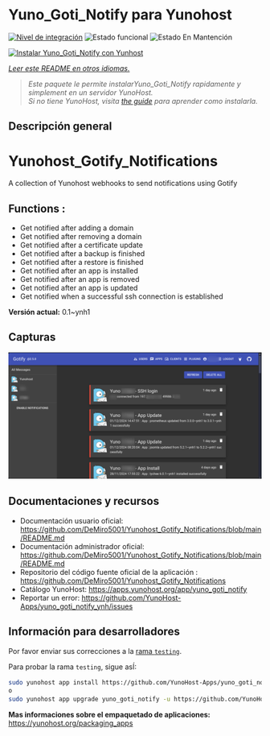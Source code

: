 <!--
Este archivo README esta generado automaticamente<https://github.com/YunoHost/apps/tree/master/tools/readme_generator>
No se debe editar a mano.
-->

# Yuno_Goti_Notify para Yunohost

[![Nivel de integración](https://apps.yunohost.org/badge/integration/yuno_goti_notify)](https://ci-apps.yunohost.org/ci/apps/yuno_goti_notify/)
![Estado funcional](https://apps.yunohost.org/badge/state/yuno_goti_notify)
![Estado En Mantención](https://apps.yunohost.org/badge/maintained/yuno_goti_notify)

[![Instalar Yuno_Goti_Notify con Yunhost](https://install-app.yunohost.org/install-with-yunohost.svg)](https://install-app.yunohost.org/?app=yuno_goti_notify)

*[Leer este README en otros idiomas.](./ALL_README.md)*

> *Este paquete le permite instalarYuno_Goti_Notify rapidamente y simplement en un servidor YunoHost.*  
> *Si no tiene YunoHost, visita [the guide](https://yunohost.org/install) para aprender como instalarla.*

## Descripción general

# Yunohost_Gotify_Notifications
A collection of Yunohost webhooks to send notifications using Gotify

## Functions :
  * Get notified after adding a domain
  * Get notified after removing a domain
  * Get notified after a certificate update
  * Get notified after a backup is finished
  * Get notified after a restore is finished
  * Get notified after an app is installed
  * Get notified after an app is removed
  * Get notified after an app is updated
  * Get notified when a successful ssh connection is established


**Versión actual:** 0.1~ynh1

## Capturas

![Captura de Yuno_Goti_Notify](./doc/screenshots/IMG_20241205_224629.png)

## Documentaciones y recursos

- Documentación usuario oficial: <https://github.com/DeMiro5001/Yunohost_Gotify_Notifications/blob/main/README.md>
- Documentación administrador oficial: <https://github.com/DeMiro5001/Yunohost_Gotify_Notifications/blob/main/README.md>
- Repositorio del código fuente oficial de la aplicación : <https://github.com/DeMiro5001/Yunohost_Gotify_Notifications>
- Catálogo YunoHost: <https://apps.yunohost.org/app/yuno_goti_notify>
- Reportar un error: <https://github.com/YunoHost-Apps/yuno_goti_notify_ynh/issues>

## Información para desarrolladores

Por favor enviar sus correcciones a la [rama `testing`](https://github.com/YunoHost-Apps/yuno_goti_notify_ynh/tree/testing).

Para probar la rama `testing`, sigue asÍ:

```bash
sudo yunohost app install https://github.com/YunoHost-Apps/yuno_goti_notify_ynh/tree/testing --debug
o
sudo yunohost app upgrade yuno_goti_notify -u https://github.com/YunoHost-Apps/yuno_goti_notify_ynh/tree/testing --debug
```

**Mas informaciones sobre el empaquetado de aplicaciones:** <https://yunohost.org/packaging_apps>
